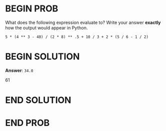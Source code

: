 # BEGIN PROB

What does the following expression evaluate to? Write your answer
**exactly** how the output would appear in Python.

    5 * (4 ** 3 - 40) / (2 * 8) ** .5 + 10 / 3 + 2 * (5 / 6 - 1 / 2)

# BEGIN SOLUTION

**Answer**: `34.0`

<average>61</average>

# END SOLUTION

# END PROB